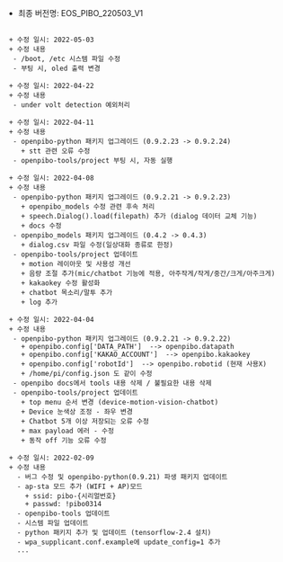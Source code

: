  * 최종 버전명: EOS_PIBO_220503_V1

<pre>
<code>
 + 수정 일시: 2022-05-03
 + 수정 내용
  - /boot, /etc 시스템 파일 수정
  - 부팅 시, oled 출력 변경

 + 수정 일시: 2022-04-22
 + 수정 내용
  - under volt detection 예외처리

 + 수정 일시: 2022-04-11
 + 수정 내용
  - openpibo-python 패키지 업그레이드 (0.9.2.23 -> 0.9.2.24)
    + stt 관련 오류 수정
  - openpibo-tools/project 부팅 시, 자동 실행

 + 수정 일시: 2022-04-08
 + 수정 내용
  - openpibo-python 패키지 업그레이드 (0.9.2.21 -> 0.9.2.23)
    + openpibo_models 수정 관련 후속 처리
    + speech.Dialog().load(filepath) 추가 (dialog 데이터 교체 기능)
    + docs 수정
  - openpibo_models 패키지 업그레이드 (0.4.2 -> 0.4.3)
    + dialog.csv 파일 수정(일상대화 종류로 한정)
  - openpibo-tools/project 업데이트
    + motion 레이아웃 및 사용성 개선
    + 음량 조절 추가(mic/chatbot 기능에 적용, 아주작게/작게/중간/크게/아주크게)
    + kakaokey 수정 활성화
    + chatbot 목소리/말투 추가
    + log 추가

 + 수정 일시: 2022-04-04
 + 수정 내용
  - openpibo-python 패키지 업그레이드 (0.9.2.21 -> 0.9.2.22)
    + openpibo.config['DATA_PATH']  --> openpibo.datapath
    + openpibo.config['KAKAO_ACCOUNT']  --> openpibo.kakaokey
    + openpibo.config['robotId']  --> openpibo.robotid (현재 사용X)
    + /home/pi/config.json 도 같이 수정
  - openpibo docs에서 tools 내용 삭제 / 불필요한 내용 삭제
  - openpibo-tools/project 업데이트
    + top menu 순서 변경 (device-motion-vision-chatbot)
    + Device 눈색상 조정 - 좌우 변경
    + Chatbot 5개 이상 저장되는 오류 수정
    + max payload 에러 - 수정
    + 동작 off 기능 오류 수정

 + 수정 일시: 2022-02-09
 + 수정 내용
   - 버그 수정 및 openpibo-python(0.9.21) 파생 패키지 업데이트
   - ap-sta 모드 추가 (WIFI + AP)모드
     + ssid: pibo-{시리얼번호}
     + passwd: !pibo0314
   - openpibo-tools 업데이트 
   - 시스템 파일 업데이트
   - python 패키지 추가 및 업데이트 (tensorflow-2.4 설치)
   - wpa_supplicant.conf.example에 update_config=1 추가
   ...
</code>
</pre>
